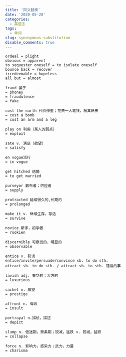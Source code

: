 ```yaml
---
title: '同义替换'
date: '2020-05-28'
categories:
  - 英语志
tags:
  - 单词
slug: synonymous-substitution
disable_comments: true
---
```


	ordeal = plight
	obvious = apparent
	to sequester oneself = to isolate oneself
	bounce back = recover
	irredeemable = hopeless
	all but = almost

	fraud 骗子
	= phoney
	= fraudulence
	= fake

	cost the earth 代价惨重；花费一大笔钱，极其昂贵
	= cost a bomb
	= cost an arm and a leg

	play on 利用（某人的弱点）
	= exploit

	sate v. 满足（欲望）
	= satisfy
	
	en vogue流行
	= in vogue
	
	get hitched 结婚
	= to get married

	purveyor 散布者；供应者
	= supply

	protracted 延续很久的,长期的
	= prolonged

	make it v. 继续生存，存活
	= survive

	novice 新手，初学者
	= rookien

	discernible 可察觉的，明显的
	= observable

	entice v. 引诱
	entice/invite/persuade/convince sb. to do sth.
	attract sb. to do sth. / attract sb. to sth. 错误的事

	lavish adj. 奢华的；大方的
	= luxurious

	cachet n. 威望
	= prestige

	affront n. 侮辱
	= insult

	portrayal n.描绘，描述
	= depict

	slump n. 低迷期，萧条期；锐减，猛跌 v. 锐减，猛跌
	= collapse

	force n. 影响力，感染力；武力，力量
	= charisma

